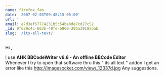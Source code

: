 ```yaml
---
name: firefox_fan
date: '2007-02-03T09:48:15-05:00'
url: ''
email: e7d3ef67774231b5c54ba8de7cd27c52
_id: 0f629c4c-663b-49fe-b860-20ba3919abab
slug: '/its-all-text/'
---
```


Hi ,

I use <b>AHK BBCodeWriter v6.6 - An offline BBCode Editor </b>  
Whenever I try to open that software thru this " its all text " addon I get an
error like this http://imagesocket.com/view/_12337d.jpg Any suggestions.

